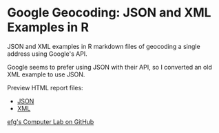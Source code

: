 Google Geocoding: JSON and XML Examples in R
============================================

JSON and XML examples in R markdown files of geocoding a single address using Google's API.

Google seems to prefer using JSON with their API, so I converted an old XML example to use JSON.

Preview HTML report files:

- [JSON](http://htmlpreview.github.io/?https://github.com/EarlGlynn/google-geocode-json-xml/blob/master/Google-Geocode-Example-JSON.html)
- [XML](http://htmlpreview.github.io/?https://github.com/EarlGlynn/google-geocode-json-xml/blob/master/C:\GitHub\google-geocode-json-xml\Google-Geocode-Example-XML.html)

[efg's Computer Lab on GitHub](http://earlglynn.github.io/)
